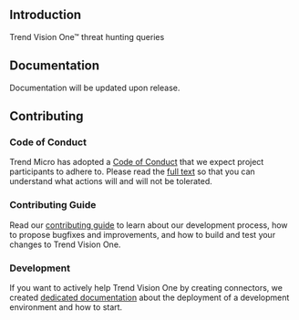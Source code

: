 ## Introduction

Trend Vision One™ threat hunting queries

## Documentation

Documentation will be updated upon release.

## Contributing

### Code of Conduct

Trend Micro has adopted a [Code of Conduct](https://github.com/trendmicro/tm-v1/blob/main/CODE_OF_CONDUCT.md) that we expect project participants to adhere to. Please read the [full text](https://github.com/trendmicro/tm-v1/blob/main/CODE_OF_CONDUCT.md) so that you can understand what actions will and will not be tolerated.

### Contributing Guide

Read our [contributing guide](https://github.com/trendmicro/tm-v1/blob/main/CONTRIBUTING.md) to learn about our development process, how to propose bugfixes and improvements, and how to build and test your changes to Trend Vision One.

### Development

If you want to actively help Trend Vision One by creating connectors, we created [dedicated documentation](https://docs.trendmicro.com/en-us/enterprise/trend-micro-xdr-help/Home) about the deployment of a development environment and how to start.

